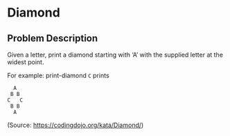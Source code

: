 # Diamond

## Problem Description

Given a letter, print a diamond starting with ‘A’ with the supplied letter at the widest point.

For example: print-diamond `C` prints

```
  A
 B B
C   C
 B B
  A
```

(Source: https://codingdojo.org/kata/Diamond/)
